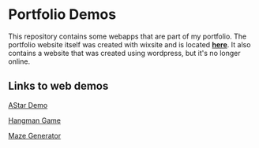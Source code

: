# Portfolio Demos

This repository contains some webapps that are part of my portfolio. The portfolio website itself was created with wixsite and is located [**here**](/astar_demo/index.html). It also contains a website that was created using wordpress, but it's no longer online.

## Links to web demos

[AStar Demo](/astar_demo/index.html)

[Hangman Game](/hangman/index.html)

[Maze Generator](/maze_generator/index.html)